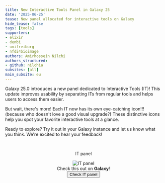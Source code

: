 ```yaml
---
title: New Interactive Tools Panel in Galaxy 25
date: '2025-06-25'
tease: New panel allocated for interactive tools on Galaxy
hide_tease: false
tags: [tools]
supporters:
- elixir
- denbi
- unifreiburg
- nfdi4bioimage
authors: Amirhossein Nilchi
authors_structured:
- github: nilchia
subsites: [all]
main_subsite: eu
---
```


Galaxy 25.0 introduces a new panel dedicated to Interactive Tools (IT)! This update improves usability by separating ITs from regular tools and helps users to access them easier.

But wait, there's more! Each IT now has its own eye-catching icon!!! (because who doesn't love a good visual upgrade?) These distinctive icons help you spot your favorite interactive tools at a glance.

Ready to explore? Try it out in your Galaxy instance and let us know what you think. We're excited to hear your feedback!

<div align="center">

<br/>

IT panel

<img src="static/it_icon.gif" alt="IT panel"/>

<br/>
</div>


<div align="center">
Check this out on <strong>Galaxy</strong>!
</div>

<div align="center">
    <a href="https://usegalaxy.eu/interactivetool_entry_points/list">
      <button type="button" class="btn btn-primary btn-lg">Check IT panel</button>
    </a>
</div>

